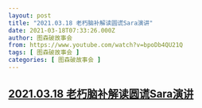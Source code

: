 ```yaml
---
layout: post
title: "2021.03.18 老朽脑补解读圆谎Sara演讲"
date: 2021-03-18T07:33:26.000Z
author: 图森破故事会
from: https://www.youtube.com/watch?v=bpoDb4QU21Q
tags: [ 图森破故事会 ]
categories: [ 图森破故事会 ]
---
```

<!--1616052806000-->
[2021.03.18 老朽脑补解读圆谎Sara演讲](https://www.youtube.com/watch?v=bpoDb4QU21Q)
------

<div>

</div>
